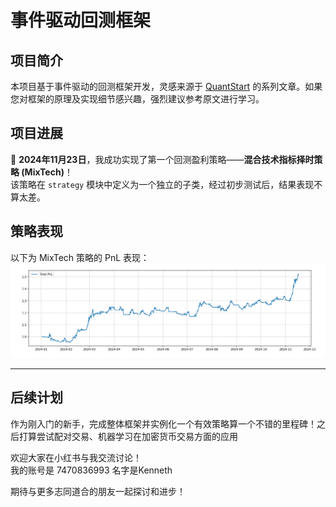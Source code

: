 # 事件驱动回测框架

## 项目简介

本项目基于事件驱动的回测框架开发，灵感来源于 [QuantStart](https://www.quantstart.com/articles/Event-Driven-Backtesting-with-Python-Part-I/) 的系列文章。如果您对框架的原理及实现细节感兴趣，强烈建议参考原文进行学习。

## 项目进展

🎉 **2024年11月23日**，我成功实现了第一个回测盈利策略——**混合技术指标择时策略 (MixTech)**！  
该策略在 `strategy` 模块中定义为一个独立的子类，经过初步测试后，结果表现不算太差。

## 策略表现

以下为 MixTech 策略的 PnL 表现：  
![PNL 图](fig/MixTech.png)

---

## 后续计划

作为刚入门的新手，完成整体框架并实例化一个有效策略算一个不错的里程碑！之后打算尝试配对交易、机器学习在加密货币交易方面的应用

欢迎大家在小红书与我交流讨论！  
我的账号是 7470836993
名字是Kenneth

期待与更多志同道合的朋友一起探讨和进步！
